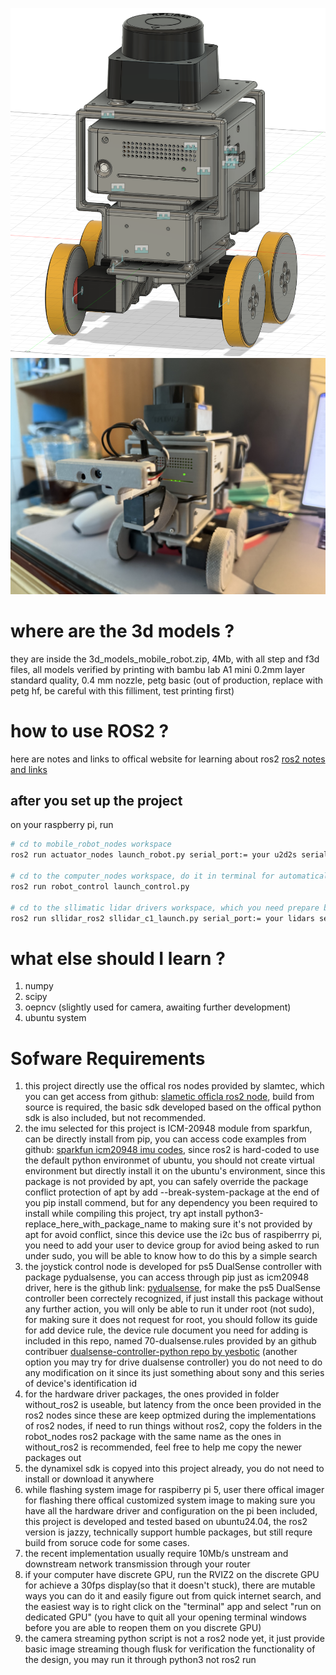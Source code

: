 ![bababoi](mobile_robot_cad.png)
![bababoi](mobile_robot_real.jpeg)
# where are the 3d models ? 
they are inside the 3d_models_mobile_robot.zip, 4Mb, with all step and f3d files, all models verified by printing with bambu lab A1 mini 0.2mm layer standard quality, 0.4 mm nozzle, petg basic (out of production, replace with petg hf, be careful with this filliment, test printing first)
# how to use ROS2 ? 
here are notes and links to offical website for learning about ros2 [ros2 notes and links](https://www.notion.so/ROS2-notes-232b34689cf48064b8feec31d549f96f?source=copy_link) 
## after you set up the project 
on your raspberry pi, run 
```bash
# cd to mobile_robot_nodes workspace
ros2 run actuator_nodes launch_robot.py serial_port:= your u2d2s serial port name

# cd to the computer_nodes workspace, do it in terminal for automatically start rviz2 
ros2 run robot_control launch_control.py

# cd to the sllimatic lidar drivers workspace, which you need prepare by yourself, link is provided in the software requirement sections 
ros2 run sllidar_ros2 sllidar_c1_launch.py serial_port:= your lidars serial port name
```
# what else should I learn ? 
1. numpy
2. scipy
3. oepncv (slightly used for camera, awaiting further development)
4. ubuntu system
# Sofware Requirements
1. this project directly use the offical ros nodes provided by slamtec, which you can get access from github: [slametic officla ros2 node](https://github.com/Slamtec/sllidar_ros2), build from source is required, the basic sdk developed based on the offical python sdk is also included, but not recommended.
2. the imu selected for this project is ICM-20948 module from sparkfun, can be directly install from pip, you can access code examples from github: [sparkfun icm20948 imu codes](https://github.com/sparkfun/Qwiic_9DoF_IMU_ICM20948_Py), since ros2 is hard-coded to use the default python environmet of ubuntu, you should not create virtual environment but directly install it on the ubuntu's environment, since this package is not provided by apt, you can safely override the package conflict protection of apt by add --break-system-package at the end of you pip install commend, but for any dependency you been required to install while compiling this project, try apt install python3-replace_here_with_package_name to making sure it's not provided by apt for avoid conflict, since this device use the i2c bus of raspiberrry pi, you need to add your user to device group for aviod being asked to run under sudo, you will be able to know how to do this by a simple search
3. the joystick control node is developed for ps5 DualSense controller with package pydualsense, you can access through pip just as icm20948 driver, here is the github link: [pydualsense](https://github.com/flok/pydualsense), for make the ps5 DualSense controller been correctely recognized, if just install this package without any further action, you will only be able to run it under root (not sudo), for making sure it does not request for root, you should follow its guide for add device rule, the device rule document you need for adding is included in this repo, named 70-dualsense.rules provided by an github contribuer [dualsense-controller-python repo by yesbotic](https://github.com/yesbotics/dualsense-controller-python) (another option you may try for drive dualsense controller)  you do not need to do any modification on it since its just something about sony and this series of device's identification id
4. for the hardware driver packages, the ones provided in folder without_ros2 is useable, but latency from the once been provided in the ros2 nodes since these are keep optmized during the implementations of ros2 nodes, if need to run things without ros2, copy the folders in the robot_nodes ros2 package with the same name as the ones in without_ros2 is recommended, feel free to help me copy the newer packages out
5. the dynamixel sdk is copyed into this project already, you do not need to install or download it anywhere
6. while flashing system image for raspiberry pi 5, user there offical imager for flashing there offical customized system image to making sure you have all the hardware driver and configuration on the pi been included, this project is developed and tested based on ubuntu24.04, the ros2 version is jazzy, technically support humble packages, but still requre build from soruce code for some cases.
7. the recent implementation usually require 10Mb/s unstream and downstream network transmission through your router
8. if your computer have discrete GPU, run the RVIZ2 on the discrete GPU for achieve a 30fps display(so that it doesn't stuck), there are mutable ways you can do it and easily figure out from quick internet search, and the easiest way is to right click on the "terminal" app and select "run on dedicated GPU" (you have to quit all your opening terminal windows before you are able to reopen them on you discrete GPU)
9. the camera streaming python script is not a ros2 node yet, it just provide basic image streaming though flusk for verification the functionality of the design, you may run it through python3 not ros2 run
